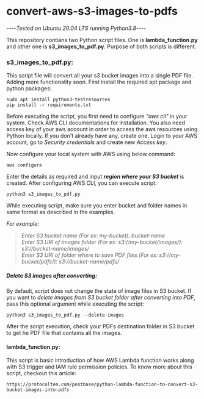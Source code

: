 # convert-aws-s3-images-to-pdfs

----*Tested on Ubuntu 20.04 LTS running Python3.8*----

This repository contians two Python script files. One is **lambda_function.py** and other one is **s3_images_to_pdf.py**. Purpose of both scripts is different.

<h3>s3_images_to_pdf.py:</h3> 
This script file will convert all your s3 bucket images into a single PDF file. Adding more functionality soon. First install the required apt package and python packages:

    sudo apt install python3-testresources    
    pip install -r requirements.txt

Before executing the script, you first need to configure *"aws cli"* in your system. Check AWS CLI documentations for installation. You also need access key of your aws account in order to access the aws resources using Python locally. If you don't already have any, create one. Login to your AWS account, go to *Security credentials* and create new *Access key*. 

Now configure your local system with AWS using below command:

    aws configure

Enter the details as required and input ***region where your S3 bucket*** is created. After configuring AWS CLI, you can execute script. 

    python3 s3_images_to_pdf.py

While executing script, make sure you enter bucket and folder names in same format as described in the examples.

*For example:*

> *Enter S3 bucket name (For ex: my-bucket): bucket-name*  
*Enter S3 URI of images folder (For ex: s3://my-bucket/images/): s3://bucket-name/images/*  
*Enter S3 URI of folder where to save PDF files (For ex: s3://my-bucket/pdfs/): s3://bucket-name/pdfs/*

<h5>Delete S3 images after converting:</h5>

By default, script does not change the state of image files in S3 bucket. If you want to *delete images from S3 bucket folder after converting into PDF*, pass this optional argument while executing the script: 

    python3 s3_images_to_pdf.py --delete-images
 
After the script execution, check your PDFs destination folder in S3 bucket to get he PDF file that contains all the images.

<h4>lambda_function.py:</h4> This script is basic introduction of how AWS Lambda function works along with S3 trigger and IAM rule permission policies. 
To know more about this script, checkout this article: 

    https://protocolten.com/postbase/python-lambda-function-to-convert-s3-bucket-images-into-pdfs

